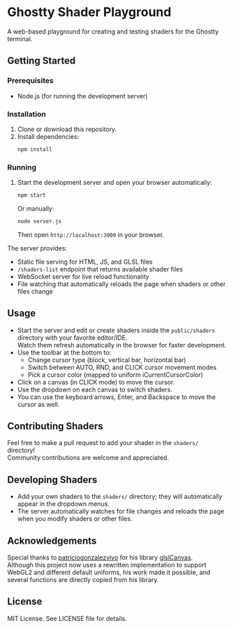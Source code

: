 # Ghostty Shader Playground

A web-based playground for creating and testing shaders for the Ghostty terminal.

## Getting Started

### Prerequisites
- Node.js (for running the development server)

### Installation
1. Clone or download this repository.
2. Install dependencies:
   ```bash
   npm install
   ```

### Running
1. Start the development server and open your browser automatically:
   ```bash
   npm start
   ```
   
   Or manually:
   ```bash
   node server.js
   ```
   Then open `http://localhost:3000` in your browser.

The server provides:
- Static file serving for HTML, JS, and GLSL files
- `/shaders-list` endpoint that returns available shader files
- WebSocket server for live reload functionality
- File watching that automatically reloads the page when shaders or other files change

## Usage

- Start the server and edit or create shaders inside the `public/shaders` directory with your favorite editor/IDE.  
  Watch them refresh automatically in the browser for faster development.
- Use the toolbar at the bottom to:
  - Change cursor type (block, vertical bar, horizontal bar)
  - Switch between AUTO, RND, and CLICK cursor movement modes
  - Pick a cursor color (mapped to uniform iCurrentCursorColor)
- Click on a canvas (in CLICK mode) to move the cursor.
- Use the dropdown on each canvas to switch shaders.
- You can use the keyboard arrows, Enter, and Backspace to move the cursor as well.

## Contributing Shaders

Feel free to make a pull request to add your shader in the `shaders/` directory!  
Community contributions are welcome and appreciated.

## Developing Shaders

- Add your own shaders to the `shaders/` directory; they will automatically appear in the dropdown menus.
- The server automatically watches for file changes and reloads the page when you modify shaders or other files.

## Acknowledgements

Special thanks to [patriciogonzalezvivo](https://github.com/patriciogonzalezvivo) for his library [glslCanvas](https://github.com/patriciogonzalezvivo/glslCanvas).  
Although this project now uses a rewritten implementation to support WebGL2 and different default uniforms, his work made it possible, and several functions are directly copied from his library.

## License

MIT License. See LICENSE file for details.
